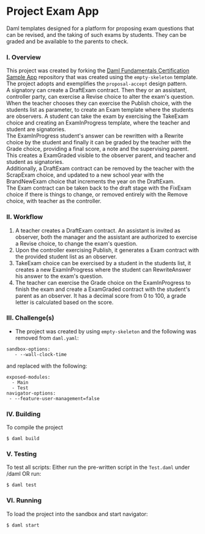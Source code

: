 # Project Exam App
Daml templates designed for a platform for proposing exam questions that can be revised, and the taking of such exams by students. They can be graded and be available to the parents to check.

### I. Overview 
This project was created by forking the [Daml Fundamentals Certification Sample App](https://github.com/DACH-NY/FundamentalsSampleApp) repository that was created using the `empty-skeleton` template. The project adopts and exemplifies the `proposal-accept` design pattern.  
A signatory can create a DraftExam contract. Then they or an assistant, controller party, can exercise a Revise choice to alter the exam's question.  
When the teacher chooses they can exercise the Publish choice, with the students list as parameter, to create an Exam template where the students are observers. A student can take the exam by exercising the TakeExam choice and creating an ExamInProgress template, where the teacher and student are signatories.   
The ExamInProgress student's answer can be rewritten with a Rewrite choice by the student and finally it can be graded by the teacher with the Grade choice, providing a final score, a note and the supervising parent. This creates a ExamGraded visible to the observer parent, and teacher and student as signatories.  
Additionally, a DraftExam contract can be removed by the teacher with the ScrapExam choice, and updated to a new school year with the BrandNewExam choice that increments the year on the DraftExam.  
The Exam contract can be taken back to the draft stage with the FixExam choice if there is things to change, or removed entirely with the Remove choice, with teacher as the controller.

### II. Workflow
1. A teacher creates a DraftExam contract. An assistant is invited as observer, both the manager and the assistant are authorized to exercise a Revise choice, to change the exam's question.
2. Upon the controller exercising Publish, it generates a Exam contract with the provided student list as an observer.
3. TakeExam choice can be exercised by a student in the students list, it creates a new ExamInProgress where the student can RewriteAnswer his answer to the exam's question.
4. The teacher can exercise the Grade choice on the ExamInProgress to finish the exam and create a ExamGraded contract with the student's parent as an observer. It has a decimal score from 0 to 100, a grade letter is calculated based on the score.  


### III. Challenge(s)
* The project was created by using `empty-skeleton` and the following was removed from `daml.yaml`:
```
sandbox-options:
   - --wall-clock-time
```
and replaced with the following:

```
exposed-modules:
  - Main
  - Test
navigator-options:
 - --feature-user-management=false
```

### IV. Building
To compile the project
```
$ daml build
```

### V. Testing
To test all scripts:
Either run the pre-written script in the `Test.daml` under /daml OR run:
```
$ daml test
```

### VI. Running
To load the project into the sandbox and start navigator:
```
$ daml start
```

